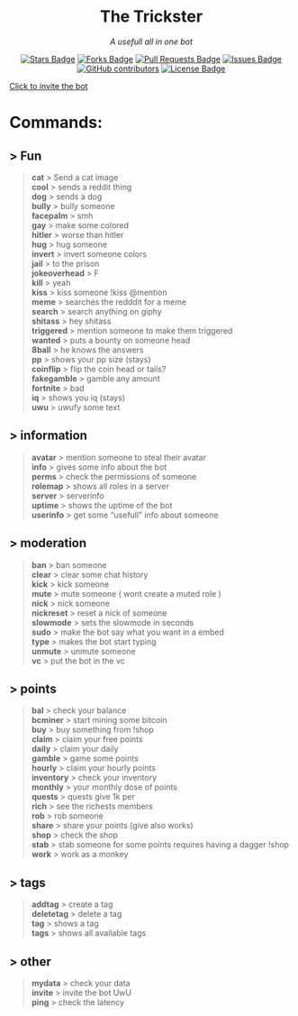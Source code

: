 <h1 align="center">The Trickster</h1>
<p align="center"><i>A usefull all in one bot</i></p>
<div align="center">
  <a href="https://github.com/SkyBlockDev/The-trickster/stargazers"><img src="https://img.shields.io/github/stars/SkyBlockDev/The-trickster" alt="Stars Badge"/></a>
<a href="https://github.com/SkyBlockDev/The-trickster/network/members"><img src="https://img.shields.io/github/forks/SkyBlockDev/The-trickster" alt="Forks Badge"/></a>
<a href="https://github.com/SkyBlockDev/The-trickster/pulls"><img src="https://img.shields.io/github/issues-pr/SkyBlockDev/The-trickster" alt="Pull Requests Badge"/></a>
<a href="https://github.com/SkyBlockDev/The-trickster/issues"><img src="https://img.shields.io/github/issues/SkyBlockDev/The-trickster" alt="Issues Badge"/></a>
<a href="https://github.com/SkyBlockDev/The-trickster/graphs/contributors"><img alt="GitHub contributors" src="https://img.shields.io/github/contributors/SkyBlockDev/The-trickster?color=2b9348"></a>
<a href="https://github.com/SkyBlockDev/The-trickster/blob/master/LICENSE"><img src="https://img.shields.io/github/license/SkyBlockDev/The-trickster?color=2b9348" alt="License Badge"/></a>
</div>
<p class="has-line-data" data-line-start="0" data-line-end="1"><a href="https://discord.com/oauth2/authorize?client_id=748985087420399717&amp;scope=bot&amp;permissions=67120320">Click to invite the bot</a></p>
<h1 class="code-line" data-line-start=1 data-line-end=2 ><a id="Commands_1"></a>Commands:</h1>
<h2 class="code-line" data-line-start=2 data-line-end=3 ><a id="_Fun_2"></a>&gt; Fun</h2>
<blockquote>
<p class="has-line-data" data-line-start="3" data-line-end="28"><strong>cat</strong> &gt; Send a cat image<br>
<strong>cool</strong> &gt; sends a reddit thing<br>
<strong>dog</strong> &gt; sends a dog<br>
<strong>bully</strong> &gt; bully someone<br>
<strong>facepalm</strong> &gt; smh<br>
<strong>gay</strong> &gt; make some colored<br>
<strong>hitler</strong> &gt; worse than hitler<br>
<strong>hug</strong> &gt; hug someone<br>
<strong>invert</strong> &gt; invert someone colors<br>
<strong>jail</strong> &gt; to the prison<br>
<strong>jokeoverhead</strong> &gt; F<br>
<strong>kill</strong> &gt; yeah<br>
<strong>kiss</strong> &gt; kiss someone !kiss @mention<br>
<strong>meme</strong> &gt; searches the redddit for a meme<br>
<strong>search</strong> &gt; search anything on giphy<br>
<strong>shitass</strong> &gt; hey shitass<br>
<strong>triggered</strong> &gt; mention someone to make them triggered<br>
<strong>wanted</strong> &gt; puts a bounty on someone head<br>
<strong>8ball</strong> &gt; he knows the answers<br>
<strong>pp</strong> &gt; shows your pp size (stays)<br>
<strong>coinflip</strong> &gt; flip the coin head or tails?<br>
<strong>fakegamble</strong> &gt; gamble any amount<br>
<strong>fortnite</strong> &gt; bad<br>
<strong>iq</strong> &gt; shows you iq (stays)<br>
<strong>uwu</strong> &gt; uwufy some text</p>
</blockquote>
<h2 class="code-line" data-line-start=28 data-line-end=29 ><a id="_information_28"></a>&gt; information</h2>
<blockquote>
<p class="has-line-data" data-line-start="29" data-line-end="36"><strong>avatar</strong> &gt; mention someone to steal their avatar<br>
<strong>info</strong> &gt; gives some info about the bot<br>
<strong>perms</strong> &gt; check the permissions of someone<br>
<strong>rolemap</strong> &gt; shows all roles in a server<br>
<strong>server</strong> &gt; serverinfo<br>
<strong>uptime</strong> &gt; shows the uptime of the bot<br>
<strong>userinfo</strong> &gt; get some “usefull” info about someone</p>
</blockquote>
<h2 class="code-line" data-line-start=36 data-line-end=37 ><a id="_moderation_36"></a>&gt; moderation</h2>
<blockquote>
<p class="has-line-data" data-line-start="37" data-line-end="48"><strong>ban</strong> &gt; ban someone<br>
<strong>clear</strong> &gt; clear some chat history<br>
<strong>kick</strong> &gt; kick someone<br>
<strong>mute</strong> &gt; mute someone  ( wont create a muted role )<br>
<strong>nick</strong> &gt; nick someone<br>
<strong>nickreset</strong> &gt; reset a nick of someone<br>
<strong>slowmode</strong> &gt; sets the slowmode in seconds<br>
<strong>sudo</strong> &gt; make the bot say what you want in a embed<br>
<strong>type</strong> &gt; makes the bot start typing<br>
<strong>unmute</strong> &gt; unmute someone<br>
<strong>vc</strong> &gt; put the bot in the vc</p>
</blockquote>
<h2 class="code-line" data-line-start=48 data-line-end=49 ><a id="_points_48"></a>&gt; points</h2>
<blockquote>
<p class="has-line-data" data-line-start="49" data-line-end="65"><strong>bal</strong> &gt; check your balance<br>
<strong>bcminer</strong> &gt; start mining some bitcoin<br>
<strong>buy</strong> &gt; buy something from !shop<br>
<strong>claim</strong> &gt; claim your free points<br>
<strong>daily</strong> &gt; claim your daily<br>
<strong>gamble</strong> &gt; game some points<br>
<strong>hourly</strong> &gt; claim your hourly points<br>
<strong>inventory</strong> &gt; check your inventory<br>
<strong>monthly</strong> &gt; your monthly dose of points<br>
<strong>quests</strong> &gt; quests give 1k per<br>
<strong>rich</strong> &gt; see the richests members<br>
<strong>rob</strong> &gt; rob someone<br>
<strong>share</strong> &gt; share your points (give also works)<br>
<strong>shop</strong> &gt; check the shop<br>
<strong>stab</strong> &gt; stab someone for some points requires having a dagger !shop<br>
<strong>work</strong> &gt; work as a monkey</p>
</blockquote>
<h2 class="code-line" data-line-start=65 data-line-end=66 ><a id="_tags_65"></a>&gt; tags</h2>
<blockquote>
<p class="has-line-data" data-line-start="66" data-line-end="70"><strong>addtag</strong> &gt; create a tag<br>
<strong>deletetag</strong> &gt; delete a tag<br>
<strong>tag</strong> &gt; shows a tag<br>
<strong>tags</strong> &gt; shows all available tags</p>
</blockquote>
<h2 class="code-line" data-line-start=70 data-line-end=71 ><a id="_other_70"></a>&gt; other</h2>
<blockquote>
<p class="has-line-data" data-line-start="71" data-line-end="79"><strong>mydata</strong> &gt; check your data<br>
<strong>invite</strong> &gt; invite the bot UwU<br>
<strong>ping</strong> &gt; check the latency<br>
